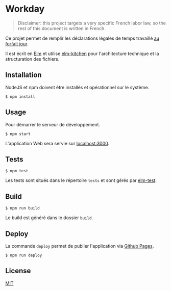 # Workday

> Disclaimer: this project targets a very specific French labor law, so the rest of this document is written in French.

Ce projet permet de remplir les déclarations légales de temps travaillé [au forfait jour](https://www.service-public.fr/particuliers/vosdroits/F19261).

Il est écrit en [Elm](https://elm-lang.org/) et utilise [elm-kitchen](https://github.com/allo-media/elm-kitchen) pour l'architecture technique et la structuration des fichiers.

## Installation

NodeJS et npm doivent être installés et opérationnel sur le système.

```
$ npm install
```

## Usage

Pour démarrer le serveur de développement.

```
$ npm start
```

L'application Web sera servie sur [localhost:3000](http://localhost:3000/).

## Tests

```
$ npm test
```

Les tests sont situés dans le répertoire `tests` et sont gérés par [elm-test](https://github.com/elm-community/elm-test).

## Build

```
$ npm run build
```

Le build est généré dans le dossier `build`.

## Deploy

La commande `deploy` permet de publier l'application via [Github Pages](https://pages.github.com/).

```
$ npm run deploy
```

## License

[MIT](https://opensource.org/licenses/MIT)
